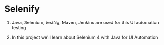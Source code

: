 # Selenify

1. Java, Selenium, testNg, Maven, Jenkins are used for this UI automation testing

2. In this project we'll learn about Selenium 4 with Java for UI Automation
